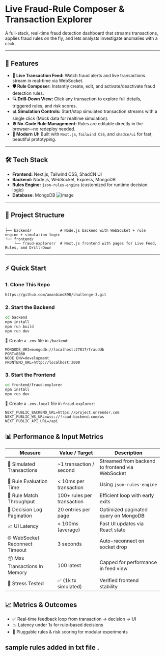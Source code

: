 # Live Fraud-Rule Composer & Transaction Explorer

A full-stack, real-time fraud detection dashboard that streams transactions, applies fraud rules on the fly, and lets analysts investigate anomalies with a click.

---

## 🚀 Features

- **🔴 Live Transaction Feed:** Watch fraud alerts and live transactions stream in real-time via WebSocket.
- **🛡️ Rule Composer:** Instantly create, edit, and activate/deactivate fraud detection rules.
- **🔍 Drill-Down View:** Click any transaction to explore full details, triggered rules, and risk scores.
- **📊 Simulation Controls:** Start/stop simulated transaction streams with a single click (Mock data for realtime simulation).
- **⚙️ No-Code Rule Management:** Rules are editable directly in the browser—no redeploy needed.
- **🎨 Modern UI:** Built with `Next.js`, `Tailwind CSS`, and `shadcn/ui` for fast, beautiful prototyping.

---

## 🛠 Tech Stack

- **Frontend:** Next.js, Tailwind CSS, ShadCN UI
- **Backend:** Node.js, WebSocket, Express, MongoDB
- **Rules Engine:** `json-rules-engine` (customized for runtime decision logic)
- **Database:** MongoDB 
![image](https://github.com/user-attachments/assets/73e38811-bee7-4448-bbe8-b5c5a147c050)

---

## 🧱 Project Structure

```
.
├── backend/             # Node.js backend with WebSocket + rule engine + simulation logic
└── frontend/
    └── fraud-explorer/  # Next.js frontend with pages for Live Feed, Rules, and Drill-Down
```

---

## ⚡ Quick Start

### 1. Clone This Repo

```bash
https://github.com/amanbind898/challenge-3.git

```

### 2. Start the Backend

```bash
cd backend
npm install
npm run build
npm run dev
```

🔧 Create a `.env` file in `/backend`:

```
MONGODB_URI=mongodb://localhost:27017/frauddb
PORT=8080
NODE_ENV=development
FRONTEND_URL=http://localhost:3000
```

### 3. Start the Frontend

```bash
cd frontend/fraud-explorer
npm install
npm run dev
```

🔧 Create a `.env.local` file in `fraud-explorer`:

```
NEXT_PUBLIC_BACKEND_URL=https://project.onrender.com
NEXT_PUBLIC_WS_URL=wss://fraud-backend.com/ws
NEXT_PUBLIC_API_URL=/api
```
## 📊 Performance & Input Metrics

| Measure                          | Value / Target                  | Description                                       |
|----------------------------------|----------------------------------|---------------------------------------------------|
| 🚀 Simulated Transactions        | ~1 transaction / second         | Streamed from backend to frontend via WebSocket   |
| 🧠 Rule Evaluation Time          | < 10ms per transaction          | Using `json-rules-engine`                        |
| 🔎 Rule Match Throughput         | 100+ rules per transaction      | Efficient loop with early exits                   |
| 📄 Decision Log Pagination       | 20 entries per page             | Optimized paginated query on MongoDB              |
| 📈 UI Latency                    | < 100ms (average)               | Fast UI updates via React state                  |
| 🌐 WebSocket Reconnect Timeout   | 3 seconds                       | Auto-reconnect on socket drop                     |
| 📦 Max Transactions In Memory    | 100 latest                      | Capped for performance in feed view               |
| 🧪 Stress Tested                 | ✅ (1k tx simulated)            | Verified frontend stability                       |



## 📈 Metrics & Outcomes

- ✅ Real-time feedback loop from transaction → decision → UI
- 📉 Latency under 1s for rule-based decisions
- 🔧 Pluggable rules & risk scoring for modular experiments

## sample rules added in txt file .
